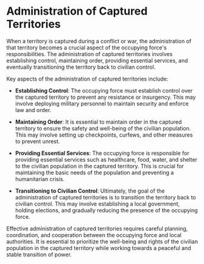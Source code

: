 <h1>Administration of Captured Territories</h1>
<p>When a territory is captured during a conflict or war, the administration of that territory becomes a crucial aspect of the occupying force's responsibilities. The administration of captured territories involves establishing control, maintaining order, providing essential services, and eventually transitioning the territory back to civilian control.</p>
<p>Key aspects of the administration of captured territories include:</p>
<ul>
<li>
<p><strong>Establishing Control</strong>: The occupying force must establish control over the captured territory to prevent any resistance or insurgency. This may involve deploying military personnel to maintain security and enforce law and order.</p>
</li>
<li>
<p><strong>Maintaining Order</strong>: It is essential to maintain order in the captured territory to ensure the safety and well-being of the civilian population. This may involve setting up checkpoints, curfews, and other measures to prevent unrest.</p>
</li>
<li>
<p><strong>Providing Essential Services</strong>: The occupying force is responsible for providing essential services such as healthcare, food, water, and shelter to the civilian population in the captured territory. This is crucial for maintaining the basic needs of the population and preventing a humanitarian crisis.</p>
</li>
<li>
<p><strong>Transitioning to Civilian Control</strong>: Ultimately, the goal of the administration of captured territories is to transition the territory back to civilian control. This may involve establishing a local government, holding elections, and gradually reducing the presence of the occupying force.</p>
</li>
</ul>
<p>Effective administration of captured territories requires careful planning, coordination, and cooperation between the occupying force and local authorities. It is essential to prioritize the well-being and rights of the civilian population in the captured territory while working towards a peaceful and stable transition of power.</p>